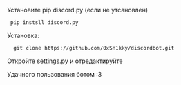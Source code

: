 


Установите pip discord.py (если не утсановлен)

     pip instsll discord.py


 Установка:

      git clone https://github.com/0xSn1kky/discordbot.git


Откройте settings.py и отредактируйте

Удачного пользования ботом :3




